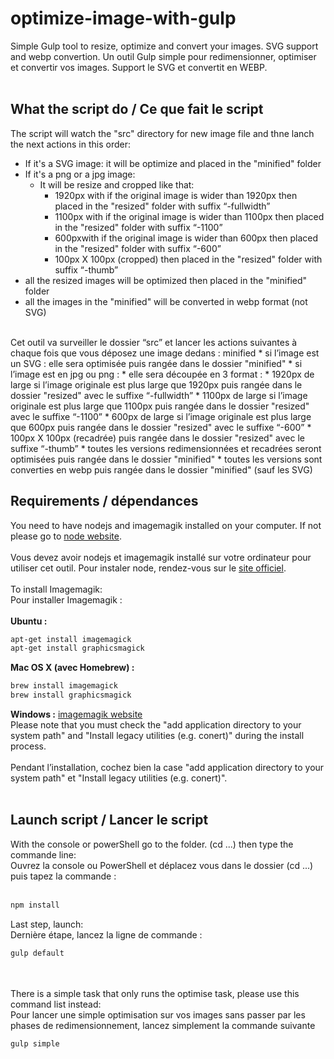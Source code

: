 # optimize-image-with-gulp
Simple Gulp tool to resize, optimize and convert your images. SVG support and webp convertion. 
Un outil Gulp simple pour redimensionner, optimiser et convertir vos images. Support le SVG et convertit en WEBP.
<br><br>
## What the script do / Ce que fait le script
The script will watch the "src" directory for new image file and thne lanch the next actions in this order:
*  If it's a SVG image: it will be optimize and placed in the "minified" folder
* If it's a png or a jpg image: 
	* It will be resize and cropped like that: 
		* 1920px with if the original image is wider than 1920px then placed in the "resized" folder with suffix “-fullwidth”
		* 1100px with if the original image is wider than 1100px then placed in the "resized" folder with suffix “-1100”
		* 600pxwith if the original image is wider than 600px then placed in the "resized" folder with suffix “-600”
		* 100px X 100px (cropped) then placed in the "resized" folder with suffix “-thumb”
* all the resized images will be optimized then placed in the "minified" folder
* all the images in the "minified" will be converted in webp format (not SVG)
<br>
Cet outil va surveiller le dossier “src” et lancer les actions suivantes à chaque fois que vous déposez une image dedans : minified
*  si l’image est un SVG : elle sera optimisée puis rangée dans le dossier "minified"
* si l’image est en jpg ou png : 
	* elle sera découpée en 3 format : 
		* 1920px de large si l’image originale est plus large que 1920px puis rangée dans le dossier "resized" avec le suffixe “-fullwidth”
		* 1100px de  large si l’image originale est plus large que 1100px puis rangée dans le dossier "resized" avec le suffixe “-1100”
		* 600px de large si l’image originale est plus large que 600px puis rangée dans le dossier "resized" avec le suffixe “-600”
		* 100px X 100px (recadrée)  puis rangée dans le dossier "resized" avec le suffixe “-thumb”
* toutes les versions redimensionnées et recadrées seront optimisées puis rangée dans le dossier "minified"
* toutes les versions sont converties en webp puis rangée dans le dossier "minified" (sauf les SVG)

## Requirements / dépendances
You need to have nodejs and imagemagik installed on your computer. If not please go to [node website](https://nodejs.org/en/). 
<br><br>
Vous devez avoir nodejs et imagemagik installé sur votre ordinateur pour utiliser cet outil. Pour instaler node, rendez-vous sur le [site officiel](https://nodejs.org/en/). 
<br><br>
To install Imagemagik:
<br>
Pour installer Imagemagik : 
<br><br>
**Ubuntu :**
```sh
apt-get install imagemagick
apt-get install graphicsmagick
```

**Mac OS X (avec Homebrew) :**
```sh
brew install imagemagick
brew install graphicsmagick
```

**Windows :**
[imagemagik website](http://www.imagemagick.org/script/binary-releases.php)
<br>
Please note that you must check the "add application directory to your system path" and "Install legacy utilities (e.g. conert)" during the install process. 
<br><br>
Pendant l’installation, cochez bien la case "add application directory to your system path" et  "Install legacy utilities (e.g. conert)".
<br><br>
## Launch script / Lancer le script
With the console or powerShell go to the folder. (cd ...) then type the commande line:
<br>
Ouvrez la console ou PowerShell et déplacez vous dans le dossier (cd ...) puis tapez la commande :
<br><br>
```sh
npm install
```
Last step, launch:
<br>
Dernière étape, lancez la ligne de commande : 
```sh
gulp default 
```
<br><br>
There is a simple task that only runs the optimise task, please use this command list instead:
<br>
Pour lancer une simple optimisation sur vos images sans passer par les phases de redimensionnement, lancez simplement la commande suivante 
```sh
gulp simple 
```